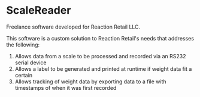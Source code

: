 # ScaleReader
Freelance software developed for Reaction Retail LLC.

This software is a custom solution to Reaction Retail's needs that addresses the following:
<ol>
<li>Allows data from a scale to be processed and recorded via an RS232 serial device</li>
<li>Allows a label to be generated and printed at runtime if weight data fit a certain</li>
<li>Allows tracking of weight data by exporting data to a file with timestamps of when it was first recorded</li>
</ol>
